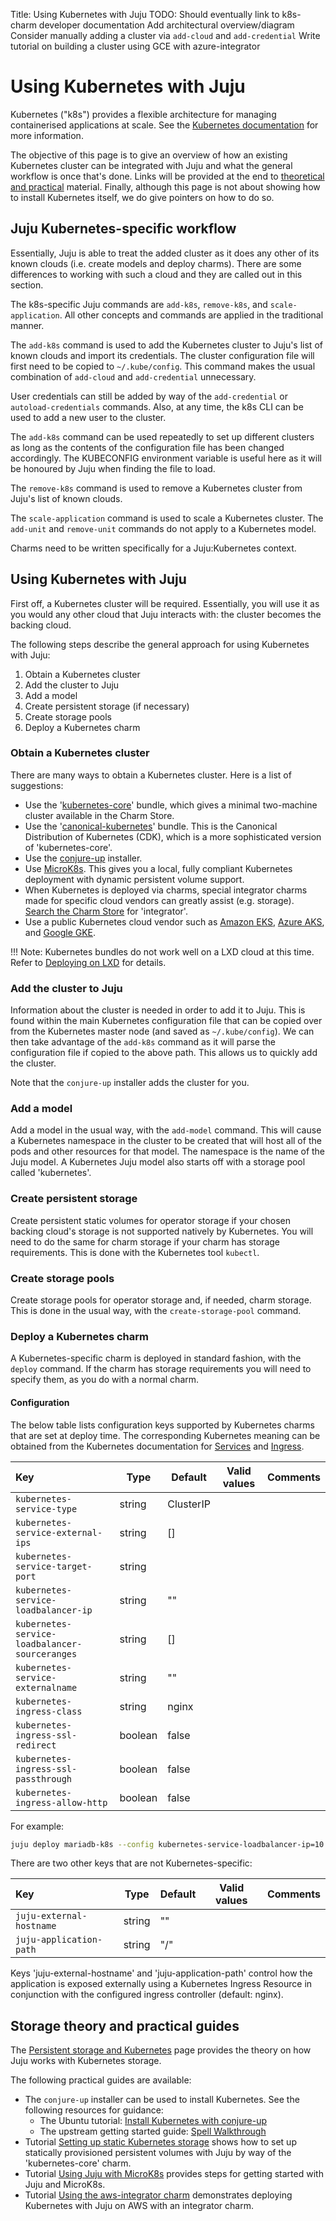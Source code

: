 Title: Using Kubernetes with Juju
TODO:  Should eventually link to k8s-charm developer documentation
       Add architectural overview/diagram
       Consider manually adding a cluster via `add-cloud` and `add-credential`
       Write tutorial on building a cluster using GCE with azure-integrator

# Using Kubernetes with Juju

Kubernetes ("k8s") provides a flexible architecture for managing containerised
applications at scale. See the
[Kubernetes documentation][upstream-kubernetes-docs] for more information.

The objective of this page is to give an overview of how an existing Kubernetes
cluster can be integrated with Juju and what the general workflow is once
that's done. Links will be provided at the end to
[theoretical and practical][#theory-and-tutorials] material. Finally, although
this page is not about showing how to install Kubernetes itself, we do give
pointers on how to do so.

## Juju Kubernetes-specific workflow

Essentially, Juju is able to treat the added cluster as it does any other of
its known clouds (i.e. create models and deploy charms). There are some
differences to working with such a cloud and they are called out in this
section.

The k8s-specific Juju commands are `add-k8s`, `remove-k8s`, and
`scale-application`. All other concepts and commands are applied in the
traditional manner.

The `add-k8s` command is used to add the Kubernetes cluster to Juju's list of
known clouds and import its credentials. The cluster configuration file will
first need to be copied to `~/.kube/config`. This command makes the usual
combination of `add-cloud` and `add-credential` unnecessary.

User credentials can still be added by way of the `add-credential` or
`autoload-credentials` commands. Also, at any time, the k8s CLI can be used to
add a new user to the cluster.

The `add-k8s` command can be used repeatedly to set up different clusters as
long as the contents of the configuration file has been changed accordingly.
The KUBECONFIG environment variable is useful here as it will be honoured by
Juju when finding the file to load.

The `remove-k8s` command is used to remove a Kubernetes cluster from Juju's
list of known clouds.

The `scale-application` command is used to scale a Kubernetes cluster. The
`add-unit` and `remove-unit` commands do not apply to a Kubernetes model.

Charms need to be written specifically for a Juju:Kubernetes context.

## Using Kubernetes with Juju

First off, a Kubernetes cluster will be required. Essentially, you will use it
as you would any other cloud that Juju interacts with: the cluster becomes the
backing cloud.

The following steps describe the general approach for using Kubernetes with
Juju:

 1. Obtain a Kubernetes cluster
 1. Add the cluster to Juju
 1. Add a model
 1. Create persistent storage (if necessary)
 1. Create storage pools
 1. Deploy a Kubernetes charm

### Obtain a Kubernetes cluster

There are many ways to obtain a Kubernetes cluster. Here is a list of
suggestions:

 - Use the '[kubernetes-core][charm-kc]' bundle, which gives a minimal
   two-machine cluster available in the Charm Store.
 - Use the '[canonical-kubernetes][charm-cdk]' bundle. This is the Canonical
   Distribution of Kubernetes (CDK), which is a more sophisticated version of
   'kubernetes-core'.
 - Use the [conjure-up][upstream-conjure-up] installer.
 - Use [MicroK8s][upstream-microk8s]. This gives you a local, fully compliant
   Kubernetes deployment with dynamic persistent volume support.
 - When Kubernetes is deployed via charms, special integrator charms made for
   specific cloud vendors can greatly assist (e.g. storage).
   [Search the Charm Store][charm-store-integrator] for 'integrator'.
 - Use a public Kubernetes cloud vendor such as
   [Amazon EKS][upstream-eks-kubernetes],
   [Azure AKS][upstream-aks-kubernetes], and
   [Google GKE][upstream-gke-kubernetes].

!!! Note:
    Kubernetes bundles do not work well on a LXD cloud at this time. Refer to 
    [Deploying on LXD][kubernetes-deploying-on-lxd] for details.

### Add the cluster to Juju

Information about the cluster is needed in order to add it to Juju. This is
found within the main Kubernetes configuration file that can be copied over
from the Kubernetes master node (and saved as `~/.kube/config`). We can then
take advantage of the `add-k8s` command as it will parse the configuration file
if copied to the above path. This allows us to quickly add the cluster.

Note that the `conjure-up` installer adds the cluster for you.

### Add a model

Add a model in the usual way, with the `add-model` command. This will cause a
Kubernetes namespace in the cluster to be created that will host all of the
pods and other resources for that model. The namespace is the name of the Juju
model. A Kubernetes Juju model also starts off with a storage pool called
'kubernetes'.

### Create persistent storage

Create persistent static volumes for operator storage if your chosen backing
cloud's storage is not supported natively by Kubernetes. You will need to do
the same for charm storage if your charm has storage requirements. This is done
with the Kubernetes tool `kubectl`.

### Create storage pools

Create storage pools for operator storage and, if needed, charm storage. This
is done in the usual way, with the `create-storage-pool` command.

### Deploy a Kubernetes charm

A Kubernetes-specific charm is deployed in standard fashion, with the `deploy`
command. If the charm has storage requirements you will need to specify them,
as you do with a normal charm.

#### Configuration

The below table lists configuration keys supported by Kubernetes charms that
are set at deploy time. The corresponding Kubernetes meaning can be obtained
from the Kubernetes documentation for
[Services][upstream-kubernetes-docs-service] and
[Ingress][upstream-kubernetes-docs-ingress].

| Key                        			| Type    | Default 	     | Valid values | Comments                     |
|:----------------------------------------------|---------|------------------|--------------|:-----------------------------|
`kubernetes-service-type`			| string  | ClusterIP 	     |		    |
`kubernetes-service-external-ips`		| string  | []		     |		    |
`kubernetes-service-target-port`		| string  | <container port> |		    |
`kubernetes-service-loadbalancer-ip` 		| string  | ""		     |		    |
`kubernetes-service-loadbalancer-sourceranges`	| string  | []		     |		    |
`kubernetes-service-externalname`		| string  | ""		     |		    |
`kubernetes-ingress-class`			| string  | nginx	     |		    |
`kubernetes-ingress-ssl-redirect`		| boolean | false	     |		    |
`kubernetes-ingress-ssl-passthrough`		| boolean | false	     |		    |
`kubernetes-ingress-allow-http`			| boolean | false	     |		    |

For example:

```bash
juju deploy mariadb-k8s --config kubernetes-service-loadbalancer-ip=10.1.1.1
```

There are two other keys that are not Kubernetes-specific:

| Key                        			| Type    | Default 	     | Valid values | Comments                     |
|:----------------------------------------------|---------|------------------|--------------|:-----------------------------|
`juju-external-hostname`			| string  | ""   	     |              |
`juju-application-path` 			| string  | "/"		     |              |

Keys 'juju-external-hostname' and 'juju-application-path' control how the
application is exposed externally using a Kubernetes Ingress Resource in
conjunction with the configured ingress controller (default: nginx).

## Storage theory and practical guides

The [Persistent storage and Kubernetes][charms-storage-k8s] page provides the
theory on how Juju works with Kubernetes storage.

The following practical guides are available:

 - The `conjure-up` installer can be used to install Kubernetes. See the
   following resources for guidance:
     - The Ubuntu tutorial:
       [Install Kubernetes with conjure-up][ubuntu-tutorial_install-kubernetes-with-conjure-up]
     - The upstream getting started guide:
       [Spell Walkthrough][upstream-conjure-up-guide]
 - Tutorial [Setting up static Kubernetes storage][tutorial-k8s-static-pv]
   shows how to set up statically provisioned persistent volumes with Juju by
   way of the 'kubernetes-core' charm.
 - Tutorial [Using Juju with MicroK8s][tutorial-microk8s] provides steps for
   getting started with Juju and MicroK8s.
 - Tutorial [Using the aws-integrator charm][tutorial-k8s-aws] demonstrates
   deploying Kubernetes with Juju on AWS with an integrator charm.


<!-- LINKS -->

[charm-cdk]: https://jujucharms.com/canonical-kubernetes/
[charm-kc]: https://jujucharms.com/kubernetes-core/
[ubuntu-tutorial_install-kubernetes-with-conjure-up]: https://tutorials.ubuntu.com/tutorial/install-kubernetes-with-conjure-up#0
[charm-store-integrator]: https://jujucharms.com/q/integrator
[charms-storage-k8s]: ./charms-storage-k8s.md
[tutorial-microk8s]: ./tutorial-microk8s.md
[tutorial-k8s-static-pv]: ./tutorial-k8s-static-pv.md
[tutorial-k8s-aws]: ./tutorial-k8s-aws.md
[kubernetes-deploying-on-lxd]: https://github.com/juju-solutions/bundle-canonical-kubernetes/wiki/Deploying-on-LXD

[upstream-kubernetes-docs]: https://kubernetes.io/docs
[upstream-kubernetes-docs-service]: https://kubernetes.io/docs/concepts/services-networking/service/
[upstream-kubernetes-docs-ingress]: https://kubernetes.io/docs/concepts/services-networking/ingress/
[upstream-eks-kubernetes]: https://aws.amazon.com/eks/
[upstream-aks-kubernetes]: https://azure.microsoft.com/en-us/services/kubernetes-service/
[upstream-gke-kubernetes]: https://cloud.google.com/kubernetes-engine/
[upstream-microk8s]: https://microk8s.io
[upstream-conjure-up]: https://conjure-up.io/
[upstream-conjure-up-guide]: https://docs.conjure-up.io/stable/en/walkthrough

[#theory-and-tutorials]: #storage-theory-and-practical-guides
